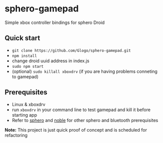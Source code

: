 # sphero-gamepad
Simple xbox controller bindings for sphero Droid

## Quick start
- `git clone https://github.com/Glogo/sphero-gamepad.git`
- `npm install`
- change droid uuid address in index.js
- `sudo npm start`
- (optional) `sudo killall xboxdrv` (if you are having problems conneting to gamepad)

## Prerequisites
- Linux & xboxdrv
- run `xboxdrv` in your command line to test gamepad and kill it before starting app
- Refer to [sphero](https://github.com/orbotix/sphero.js) and [noble](https://github.com/sandeepmistry/noble) for other sphero and bluetooth prerequisites

**Note:** This project is just quick proof of concept and is scheduled for refactoring
